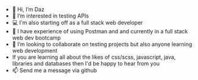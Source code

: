- 👋 Hi, I’m Daz
- 👀 I’m interested in testing APIs
- 💻 I'm also starting off as a full stack web developer
- 🌱 I have experience of using Postman and and currently in a full stack web dev bootcamp
- 💞️ I’m looking to collaborate on testing projects but also anyone learning web development
- If you are learning all about the likes of css/scss, javascript, java, libraries and databases then I'd be happy to hear from you
- 📫 Send me a message via github

<!---
doorstep75/doorstep75 is a ✨ special ✨ repository because its `README.md` (this file) appears on your GitHub profile.
You can click the Preview link to take a look at your changes.
--->
